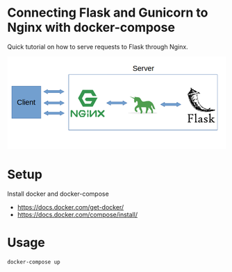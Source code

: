 Connecting Flask and Gunicorn to Nginx with docker-compose
==========================================================

Quick tutorial on how to serve requests to Flask through Nginx.

![overview](graphic.png)

Setup
=====

Install docker and docker-compose

- https://docs.docker.com/get-docker/
- https://docs.docker.com/compose/install/

Usage
=====

```
docker-compose up
```
